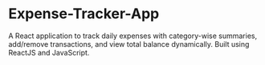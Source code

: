 # Expense-Tracker-App
A React application to track daily expenses with category-wise summaries, add/remove transactions, and view total balance dynamically. Built using ReactJS and JavaScript.
